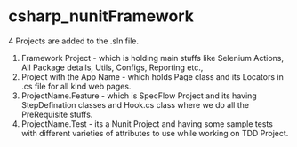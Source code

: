 # csharp_nunitFramework

4 Projects are added to the .sln file.

1. Framework Project - which is holding main stuffs like Selenium Actions, All Package details, Utils, Configs, Reporting etc.,
2. Project with the App Name  - which holds Page class and its Locators in .cs file for all kind web pages. 
3. ProjectName.Feature - which is SpecFlow Project and its having StepDefination classes and Hook.cs class where we do all the PreRequisite stuffs.
4. ProjectName.Test - its a Nunit Project and having some sample tests with different varieties of attributes to use while working on TDD Project.
